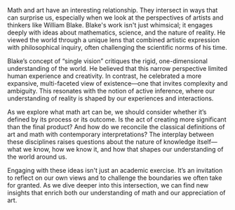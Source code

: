 Math and art have an interesting relationship. They intersect in ways that can surprise us, especially when we look at the perspectives of artists and thinkers like William Blake. Blake's work isn't just whimsical; it engages deeply with ideas about mathematics, science, and the nature of reality. He viewed the world through a unique lens that combined artistic expression with philosophical inquiry, often challenging the scientific norms of his time.

Blake’s concept of “single vision” critiques the rigid, one-dimensional understanding of the world. He believed that this narrow perspective limited human experience and creativity. In contrast, he celebrated a more expansive, multi-faceted view of existence—one that invites complexity and ambiguity. This resonates with the notion of active inference, where our understanding of reality is shaped by our experiences and interactions.

As we explore what math art can be, we should consider whether it’s defined by its process or its outcome. Is the act of creating more significant than the final product? And how do we reconcile the classical definitions of art and math with contemporary interpretations? The interplay between these disciplines raises questions about the nature of knowledge itself—what we know, how we know it, and how that shapes our understanding of the world around us.

Engaging with these ideas isn't just an academic exercise. It’s an invitation to reflect on our own views and to challenge the boundaries we often take for granted. As we dive deeper into this intersection, we can find new insights that enrich both our understanding of math and our appreciation of art.
